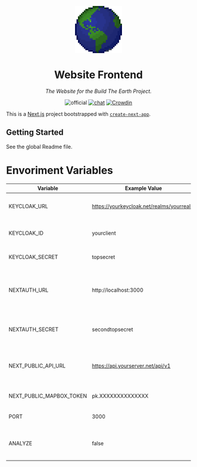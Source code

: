<!-- markdownlint-disable -->
<div align="center">

<img width="128" src="https://github.com/BuildTheEarth/assets/blob/main/images/logos/logo.png?raw=true" />

# Website Frontend

_The Website for the Build The Earth Project._

![official](https://go.buildtheearth.net/official-shield)
[![chat](https://img.shields.io/discord/706317564904472627.svg?color=768AD4&label=discord&logo=https%3A%2F%2Fdiscordapp.com%2Fassets%2F8c9701b98ad4372b58f13fd9f65f966e.svg)](https://discord.gg/buildtheearth)
[![Crowdin](https://badges.crowdin.net/buildtheearth-website/localized.svg)](https://crowdin.com/project/buildtheearth-website)

</div>
<!-- markdownlint-restore -->

This is a [Next.js](https://nextjs.org/) project bootstrapped with [`create-next-app`](https://github.com/vercel/next.js/tree/canary/packages/create-next-app).

## Getting Started

See the global Readme file.

# Envoriment Variables

| Variable                 | Example Value                             | Description                                                       |
| ------------------------ | ----------------------------------------- | ----------------------------------------------------------------- |
| KEYCLOAK_URL             | https://yourkeycloak.net/realms/yourrealm | The Keycloak SSO URL, including the realm                         |
| KEYCLOAK_ID              | yourclient                                | A client ID for your Keycloak Installation                        |
| KEYCLOAK_SECRET          | topsecret                                 | The client secret of your client                                  |
| NEXTAUTH_URL             | http://localhost:3000                     | The URL NextAuth should use for redirections back to your website |
| NEXTAUTH_SECRET          | secondtopsecret                           | A secret used by NextAuth to encrypt session information          |
| NEXT_PUBLIC_API_URL      | https://api.yourserver.net/api/v1         | The URL of your deployed or local BuildTheEarth API               |
| NEXT_PUBLIC_MAPBOX_TOKEN | pk.XXXXXXXXXXXXXX                         | A public Mapbox token                                             |
| PORT                     | 3000                                      | The port the website should run on                                |
| ANALYZE                  | false                                     | Set to true to enable bundle analysis on build                    |
